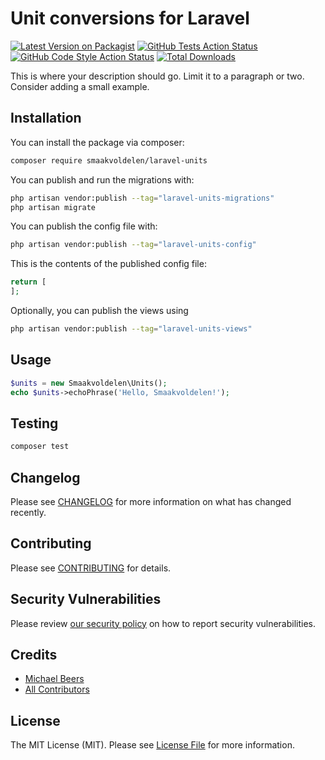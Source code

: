 # Unit conversions for Laravel

[![Latest Version on Packagist](https://img.shields.io/packagist/v/smaakvoldelen/laravel-units.svg?style=flat-square)](https://packagist.org/packages/smaakvoldelen/laravel-units)
[![GitHub Tests Action Status](https://img.shields.io/github/actions/workflow/status/smaakvoldelen/laravel-units/run-tests.yml?branch=main&label=tests&style=flat-square)](https://github.com/smaakvoldelen/laravel-units/actions?query=workflow%3Arun-tests+branch%3Amain)
[![GitHub Code Style Action Status](https://img.shields.io/github/actions/workflow/status/smaakvoldelen/laravel-units/fix-php-code-style-issues.yml?branch=main&label=code%20style&style=flat-square)](https://github.com/smaakvoldelen/laravel-units/actions?query=workflow%3A"Fix+PHP+code+style+issues"+branch%3Amain)
[![Total Downloads](https://img.shields.io/packagist/dt/smaakvoldelen/laravel-units.svg?style=flat-square)](https://packagist.org/packages/smaakvoldelen/laravel-units)

This is where your description should go. Limit it to a paragraph or two. Consider adding a small example.

## Installation

You can install the package via composer:

```bash
composer require smaakvoldelen/laravel-units
```

You can publish and run the migrations with:

```bash
php artisan vendor:publish --tag="laravel-units-migrations"
php artisan migrate
```

You can publish the config file with:

```bash
php artisan vendor:publish --tag="laravel-units-config"
```

This is the contents of the published config file:

```php
return [
];
```

Optionally, you can publish the views using

```bash
php artisan vendor:publish --tag="laravel-units-views"
```

## Usage

```php
$units = new Smaakvoldelen\Units();
echo $units->echoPhrase('Hello, Smaakvoldelen!');
```

## Testing

```bash
composer test
```

## Changelog

Please see [CHANGELOG](CHANGELOG.md) for more information on what has changed recently.

## Contributing

Please see [CONTRIBUTING](CONTRIBUTING.md) for details.

## Security Vulnerabilities

Please review [our security policy](../../security/policy) on how to report security vulnerabilities.

## Credits

- [Michael Beers](https://github.com/Smaakvoldelen)
- [All Contributors](../../contributors)

## License

The MIT License (MIT). Please see [License File](LICENSE.md) for more information.

